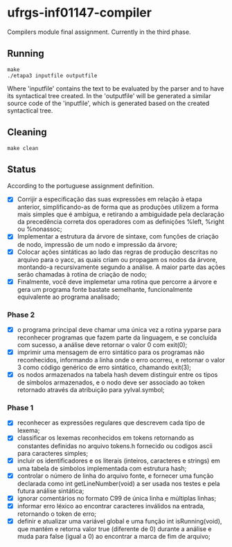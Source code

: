 # ufrgs-inf01147-compiler
Compilers module final assignment. Currently in the third phase.

## Running
```
make
./etapa3 inputfile outputfile
```
Where 'inputfile' contains the text to be evaluated by the parser and to have its syntactical tree created.
In the 'outputfile' will be generated a similar source code of the 'inputfile', which is generated based on the created syntactical tree.

## Cleaning
```
make clean
```

## Status
According to the portuguese assignment definition.

- [x] Corrijir a especificação das suas expressões em relação à etapa anterior,
simplificando-as de forma que as produções utilizem a forma mais simples que é
ambígua, e retirando a ambiguidade pela declaração da precedência correta dos
operadores com as definições %left, %right ou %nonassoc;
- [x] Implementar a estrutura da árvore de sintaxe, com funções de criação de nodo,
impressão de um nodo e impressão da árvore;
- [x] Colocar ações sintáticas ao lado das regras de produção descritas no arquivo para
o yacc, as quais criam ou propagam os nodos da árvore, montando-a
recursivamente segundo a análise. A maior parte das ações serão chamadas à
rotina de criação de nodo;
- [x] Finalmente, você deve implemetar uma rotina que percorre a árvore e gera um
programa fonte bastate semelhante, funcionalmente equivalente ao programa
analisado;

### Phase 2
- [x] o programa principal deve chamar uma única vez a rotina yyparse para reconhecer
programas que fazem parte da linguagem, e se concluída com sucesso, a análise deve
retornar o valor 0 com exit(0);
- [x] imprimir uma mensagem de erro sintático para os programas não reconhecidos,
informando a linha onde o erro ocorreu, e retornar o valor 3 como código genérico de
erro sintático, chamando exit(3);
- [x] os nodos armazenados na tabela hash devem distinguir entre os tipos de símbolos
armazenados, e o nodo deve ser associado ao token retornado através da atribuição
para yylval.symbol;

### Phase 1
- [x] reconhecer as expressões regulares que descrevem cada tipo de lexema;
- [x] classificar os lexemas reconhecidos em tokens retornando as constantes definidas no
arquivo tokens.h fornecido ou codigos ascii para caracteres simples;
- [x] incluir os identificadores e os literais (inteiros, caracteres e strings) em uma tabela de
símbolos implementada com estrutura hash;
- [x] controlar o número de linha do arquivo fonte, e fornecer uma função declarada como
int getLineNumber(void) a ser usada nos testes e pela futura análise sintática;
- [x] ignorar comentários no formato C99 de única linha e múltiplas linhas;
- [x] informar erro léxico ao encontrar caracteres inválidos na entrada, retornando o token
de erro;
- [x] definir e atualizar uma variável global e uma função int isRunning(void), que
mantém e retorna valor true (diferente de 0) durante a análise e muda para false (igual
a 0) ao encontrar a marca de fim de arquivo;
